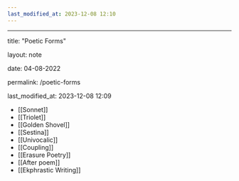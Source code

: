 ```yaml
---
last_modified_at: 2023-12-08 12:10
---
```

---

title: "Poetic Forms"

layout: note

date: 04-08-2022

permalink: /poetic-forms

last_modified_at: 2023-12-08 12:09

-   [[Sonnet]]
-   [[Triolet]]
-   [[Golden Shovel]]
-   [[Sestina]]
-   [[Univocalic]]
-   [[Coupling]]
-   [[Erasure Poetry]]
-  [[After poem]]
- [[Ekphrastic Writing]]
